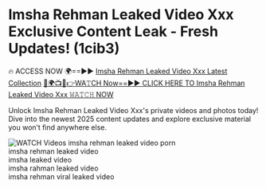 # Imsha Rehman Leaked Video Xxx Exclusive Content Leak - Fresh Updates! (1cib3)

🔥 ACCESS NOW 🌍==►► <a href="https://tinyurl.com/3fjeunct" rel="nofollow">Imsha Rehman Leaked Video Xxx Latest Collection</a></h3>
[🔴🌍📺📱👉WA𝚃CH Now==►► CLICK HERE TO Imsha Rehman Leaked Video Xxx 𝚆𝙰𝚃𝙲𝙷 NOW](https://tinyurl.com/3fjeunct)

Unlock Imsha Rehman Leaked Video Xxx's private videos and photos today! Dive into the newest 2025 content updates and explore exclusive material you won’t find anywhere else.


<a href="https://tinyurl.com/3fjeunct" rel="nofollow" data-target="animated-image.originalLink"><img src="https://camo.githubusercontent.com/8a4f000d20f83aca3bf7ec5f350d767afa0574a8a352519fd8cfa583a6f93a33/68747470733a2f2f692e696d6775722e636f6d2f644a486b345a712e676966" alt="WATCH Videos" data-canonical-src="https://i.imgur.com/dJHk4Zq.gif" style="max-width: 100%; display: inline-block;" data-target="animated-image.originalImage"></a>
imsha rehman leaked video porn<br>
imsha rehman leaked video<br>
imsha leaked video<br>
imsha rahman leaked video<br>
imsha rehman viral leaked video